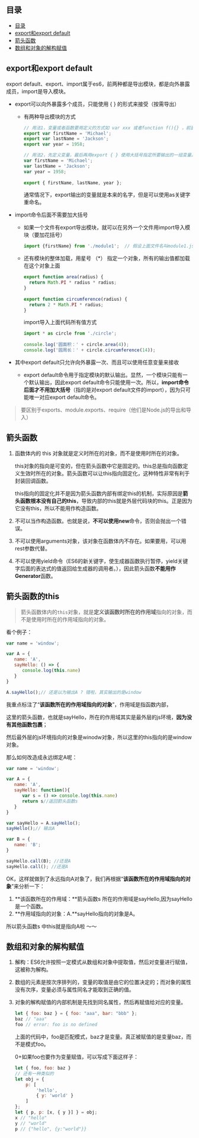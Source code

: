 ## 目录

<!-- TOC -->

- [目录](#目录)
- [export和export  default](#export和export-default)
- [箭头函数](#箭头函数)
- [数组和对象的解构赋值](#数组和对象的解构赋值)

<!-- /TOC -->



## export和export  default

export default、export、import属于es6，前两种都是导出模块，都是向外暴露成员，import是导入模块。

+ export可以向外暴露多个成员，只能使用 { } 的形式来接受（按需导出）

  + 有两种导出模块的方式

    ```js
    // 用法1，变量或者函数要用定义的方式如 var xxx 或者function f(){} ，前面才能接export
    export var firstName = 'Michael';
    export var lastName = 'Jackson';
    export var year = 1958;
    
    // 用法2，先定义变量，最后再用export { } 使用大括号指定所要输出的一组变量。
    var firstName = 'Michael';
    var lastName = 'Jackson';
    var year = 1958;
     
    export { firstName, lastName, year };
    ```

    通常情况下，export输出的变量就是本来的名字，但是可以使用as关键字重命名。

+ import命令后面不需要加大括号

  + 如果一个文件有export导出模块，就可以在另外一个文件用import导入模块（要加花括号）

    ```js
    import {firstName} from './module1';  // 假设上面文件名叫module1.js
    ```

  + 还有模块的整体加载，用星号 （*） 指定一个对象，所有的输出值都加载在这个对象上面

    ```js
    export function area(radius) {
      return Math.PI * radius * radius;
    }
     
    export function circumference(radius) {
      return 2 * Math.PI * radius;
    }
    ```

    import导入上面代码所有值方式

    ```js
    import * as circle from './circle';
     
    console.log('圆面积：' + circle.area(4));
    console.log('圆周长：' + circle.circumference(14));
    ```

+ 其中export default只允许向外暴露一次、而且可以使用任意变量来接收

  + export default命令用于指定模块的默认输出。显然，一个模块只能有一个默认输出，因此export default命令只能使用一次。所以，**import命令后面才不用加大括号**（指的是对export default文件的import），因为只可能唯一对应export default命令。

> 要区别于exports、module.exports、require（他们是Node.js的导出和导入）



## 箭头函数

1. 函数体内的 this 对象就是定义时所在的对象，而不是使用时所在的对象。

   ​		this对象的指向是可变的，但在箭头函数中它是固定的。this总是指向函数定义生效时所在的对象。箭头函数可以让this指向固定化，这种特性非常有利于封装回调函数。

   ​		this指向的固定化并不是因为箭头函数内部有绑定this的机制，实际原因是**箭头函数根本没有自己的this**，导致内部的this就是外层代码块的this。正是因为它没有this，所以不能用作构造函数。

2. 不可以当作构造函数。也就是说，**不可以使用new**命令，否则会抛出一个错误。

3. 不可以使用arguments对象，该对象在函数体内不存在。如果要用，可以用rest参数代替。

4. 不可以使用yield命令（ES6的新关键字，使生成器函数执行暂停，yield关键字后面的表达式的值返回给生成器的调用者。），因此箭头函数**不能用作Generator**函数。



## 箭头函数的this

> 箭头函数体内的`this`对象，就是**定义该函数时所在的作用域**指向的对象，而不是使用时所在的作用域指向的对象。

看个例子：

```js
var name = 'window'; 

var A = {
   name: 'A',
   sayHello: () => {
      console.log(this.name)
   }
}

A.sayHello();// 还是以为输出A ? 错啦，其实输出的是window
```

我重点标注了“**该函数所在的作用域指向的对象**”，作用域是指函数内部，

这里的箭头函数，也就是sayHello，所在的作用域其实是最外层的js环境，**因为没有其他函数包裹**；

然后最外层的js环境指向的对象是winodw对象，所以这里的this指向的是window对象。



那么如何改造成永远绑定A呢：

```js
var name = 'window'; 

var A = {
   name: 'A',
   sayHello: function(){
      var s = () => console.log(this.name)
      return s//返回箭头函数s
   }
}

var sayHello = A.sayHello();
sayHello();// 输出A 

var B = {
   name: 'B';
}

sayHello.call(B); //还是A
sayHello.call(); //还是A
```

OK，这样就做到了永远指向A对象了，我们再根据“**该函数所在的作用域指向的对象**”来分析一下：

1. **该函数所在的作用域：**箭头函数s 所在的作用域是sayHello,因为sayHello是一个函数。
2. **作用域指向的对象：A.**sayHello指向的对象是A。

所以箭头函数s 中this就是指向A啦 ～～





## 数组和对象的解构赋值

1. 解构：ES6允许按照一定模式从数组和对象中提取值，然后对变量进行赋值，这被称为解构。

2. 数组的元素是按次序排列的，变量的取值是由它的位置决定的；而对象的属性没有次序，变量必须与属性同名才能取到正确的值。

3. 对象的解构赋值的内部机制是先找到同名属性，然后再赋值给对应的变量。

   ```js
   let { foo: baz } = { foo: "aaa", bar: "bbb" };
   baz // "aaa"
   foo // error: foo is no defined
   ```

   上面的代码中，foo是匹配模式，baz才是变量。真正被赋值的是变量baz，而不是模式foo。

   0+如果foo也要作为变量赋值，可以写成下面这样子：

   ```js
   let { foo, foo: baz }
   // 还有一种类似的
   let obj = {
       p: [
           'hello',
           { y: 'world' }
       ]
   };
   let { p, p: [x, { y }] } = obj;
   x // "hello"
   y // "world"
   p // {"hello", {y:"world"}}
   ```

   

















